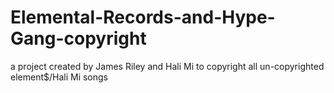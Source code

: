 # Elemental-Records-and-Hype-Gang-copyright
a project created by James Riley  and Hali Mi to copyright all un-copyrighted element$/Hali Mi songs
